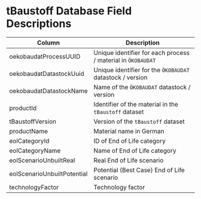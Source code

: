 # tBaustoff Database Field Descriptions

| Column | Description |
|--------|-------------|
| oekobaudatProcessUUID | Unique identifier for each process / material in `ÖKOBAUDAT` |
| oekobaudatDatastockUuid | Unique identifier for the `ÖKOBAUDAT` datastock / version |
| oekobaudatDatastockName | Name of the `ÖKOBAUDAT` datastock / version |
| productId | Identifier of the material in the `tBaustoff` dataset |
| tBaustoffVersion | Version of the `tBaustoff` dataset |
| productName | Material name in German |
| eolCategoryId |  ID of End of Life category |
| eolCategoryName | Name of End of Life category |
| eolScenarioUnbuiltReal | Real End of Life scenario |
| eolScenarioUnbuiltPotential | Potential (Best Case) End of Life scenario |
| technologyFactor | Technology factor |

